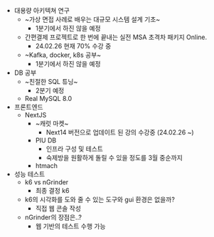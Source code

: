 -  대용량 아키텍쳐 연구
	- ~가상 면접 사례로 배우는 대규모 시스템 설계 기초~
		- 1분기에서 하진 않을 예정
	- 간편결제 프로젝트로 한 번에 끝내는 실전 MSA 초격차 패키지 Online.
		- 24.02.26 현재 70% 수강 중
	- ~Kafka, docker, k8s 공부~
		- 1분기에서 하진 않을 예정
- DB 공부
	- ~친절한 SQL 튜닝~
		- 2분기 예정
	- Real MySQL 8.0
- 프론트엔드
	- NextJS
		- ~캐럿 마켓~
			- Next14 버전으로 업데이트 된 강의 수강중  (24.02.26 ~)
		- PIU DB
			- 인프라 구성 및 테스트
			- 숙제방을 원활하게 돌릴 수 있을 정도를 3월 중순까지
		- htmach
- 성능 테스트
	- k6 vs nGrinder
		- 최종 결정 k6
	- k6의 시각화를 도와 줄 수 있는 도구와 gui 환경은 없을까?
		- 직접 웹 콘솔 작성
	- nGrinder의 장점은..?
		- 웹 기반의 테스트 수행 가능